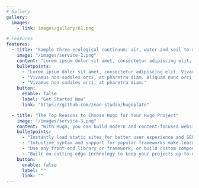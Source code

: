 ```yaml
---
# Gallery
gallery:
  images:
    - link: images/gallery/01.png

# Features
features:
  - title: "Sample three ecological continuum: air, water and soil to monitor canadian biodiversity"
    image: "/images/service-2.png"
    content: "Lorem ipsum dolor sit amet, consectetur adipiscing elit, sed do eiusmod tempor incididunt ut labore et dolore magna aliqua. Ut enim ad minim veniam, quis nostrud exercitation ullamco laboris nisi ut aliquip ex ea commodo consequat. Duis aute irure dolor in reprehenderit in voluptate velit esse cillum dolore eu fugiat nulla pariatur. Excepteur sint occaecat cupidatat non proident, sunt in culpa qui officia deserunt mollit anim id est laborum."
    bulletpoints:
      - "Lorem ipsum dolor sit amet, consectetur adipiscing elit. Vivamus tortor neque, aliquet nec mollis vitae, dignissim eu ligula."
      - "Vivamus non sodales orci, at pharetra diam. Aliquam nunc orci, aliquam ac velit quis, mollis consequat elit."
      - "Vivamus non sodales orci, at pharetra diam."
    button:
      enable: false
      label: "Get Started Now"
      link: "https://github.com/zeon-studio/hugoplate"

  - title: "The Top Reasons to Choose Hugo for Your Hugo Project"
    image: "/images/service-3.png"
    content: "With Hugo, you can build modern and content-focused websites without sacrificing performance or ease of use."
    bulletpoints:
      - "Instantly load static sites for better user experience and SEO."
      - "Intuitive syntax and support for popular frameworks make learning and using Hugo a breeze."
      - "Use any front-end library or framework, or build custom components, for any project size."
      - "Built on cutting-edge technology to keep your projects up-to-date with the latest web standards."
    button:
      enable: false
      label: ""
      link: ""
---
```

